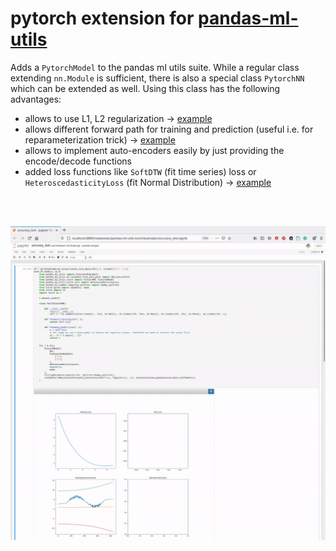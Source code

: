 # pytorch extension for [pandas-ml-utils][ghl1]

Adds a `PytorchModel` to the pandas ml utils suite. While a regular class extending `nn.Module` is sufficient,
there is also a special class `PytorchNN` which can be extended as well. Using this class has the following 
advantages:

 * allows to use L1, L2 regularization -> [example][ghl2] 
 * allows different forward path for training and prediction (useful i.e. for reparameterization trick) -> [example][ghl3]
 * allows to implement auto-encoders easily by just providing the encode/decode functions
 * added loss functions like `SoftDTW` (fit time series) loss or `HeteroscedasticityLoss` (fit Normal Distribution) -> [example][ghl3]

<br/><br/>

![Fitting Example][ghi1]

[ghl1]: https://github.com/KIC/pandas-ml-quant/tree/0.2.7/pandas-ml-utils-torch/../pandas-ml-utils
[ghl2]: https://github.com/KIC/pandas-ml-quant/tree/0.2.7/pandas-ml-utils-torch/./examples/regression_with_regularization.ipynb
[ghl3]: https://github.com/KIC/pandas-ml-quant/tree/0.2.7/pandas-ml-utils-torch/./examples/probabilistic_model.ipynb
[ghi1]: https://github.com/KIC/pandas-ml-quant/raw/0.2.7/pandas-ml-utils-torch/../.readme/videos/probabilistic-model-fit.gif

